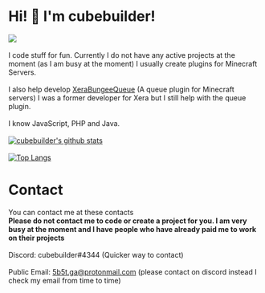 # Hi! 👋 I'm cubebuilder!
![](https://komarev.com/ghpvc/?username=cube-builder)
<br>
<br>
I code stuff for fun. Currently I do not have any active projects at the moment (as I am busy at the moment) I usually create plugins for Minecraft Servers.
<br>
<br>
I also help develop <a href="https://github.com/xeraplugins/xerabungeequeue/">XeraBungeeQueue</a> (A queue plugin for Minecraft servers) I was a former developer for Xera but I still help with the queue plugin.
<br>
<br>
I know JavaScript, PHP and Java.
<br>
<br>
[![cubebuilder's github stats](https://github-readme-stats.vercel.app/api?username=cube-builder)](https://github.com/anuraghazra/github-readme-stats)
<br>
<br>
[![Top Langs](https://github-readme-stats.vercel.app/api/top-langs/?username=cube-builder&layout=compact)](https://github.com/anuraghazra/github-readme-stats)
<br>
# Contact
You can contact me at these contacts
<br>
**Please do not contact me to code or create a project for you. I am very busy at the moment and I have people who have already paid me to work on their projects**
<br>
<br>
Discord: cubebuilder#4344 (Quicker way to contact)
<br>
<br>
Public Email: 5b5t.ga@protonmail.com (please contact on discord instead I check my email from time to time)
<br>
<br>
<!--- if you're reading this i'm sorry ---!>
